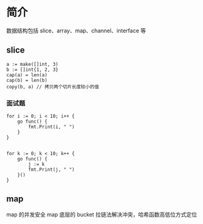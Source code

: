 # 简介
数据结构包括 slice、array、map、channel、interface 等

## slice

    a := make([]int, 3)
    b := []int{1, 2, 3}
    cap(a) = len(a)
    cap(b) = len(b)
    copy(b, a) // 拷贝两个切片长度较小的值


### 面试题

	for i := 0; i < 10; i++ {
		go func() {
			fmt.Print(i, " ")
		}
	}


	for k := 0; k < 10; k++ {
		go func() {
			j := k
			fmt.Print(j, " ")
		}()
	}

## map
map 的并发安全
map 底层的 bucket 拉链法解决冲突，哈希函数高低位方式定位
